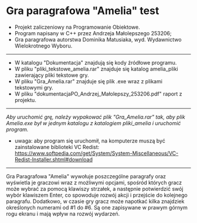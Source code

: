 # Gra paragrafowa "Amelia" test
- Projekt zaliczeniowy na Programowanie Obiektowe.
- Program napisany w C++ przez Andrzeja Małolepszego 253206;
- Gra paragrafowa autorstwa Dominika Matusiaka,
wyd. Wydawnictwo Wielokrotnego Wyboru.
----------------------------------------------
- W katalogu "Dokumentacja" znajdują się kody źródłowe programu. 
- W pliku "pliki_tekstowe_amelia.rar" znajduje się katalog amelia_pliki zawierający pliki tekstowe gry.
- W pliku "Gra_Amelia.rar" znajduje się plik .exe wraz z plikami tekstowymi gry.
- W pliku "dokumentacjaPO_Andrzej_Małolepszy_253206.pdf" raport z projektu.
----------------------------------
*Aby uruchomić grę, należy wypakować plik "Gra_Amelia.rar" tak, aby plik Amelia.exe był w jednym katalogu z katalogiem pliki_amelia i uruchomić program.*
- uwaga: aby program się uruchomił, na komputerze muszą być zainstalowane biblioteki VC Redist: https://www.softpedia.com/get/System/System-Miscellaneous/VC-Redist-Installer.shtml#download
-----------------
Gra Paragrafowa "Amelia" wywołuje poszczególne paragrafy oraz wyświetla je graczowi wraz z możliwymi opcjami, spośród których gracz może wybrać za pomocą klawiszy strzałek, a następnie potwierdzić swój wybór klawiszem Enter, co spowoduje rozwój akcji i przejście do kolejnego paragrafu.
Dodatkowo, w czasie gry gracz może napotkać kilka znajdziek określonych numerami od #1 do #6. Są one zapisywane w prawym górnym rogu ekranu i mają wpływ na rozwój wydarzeń.
